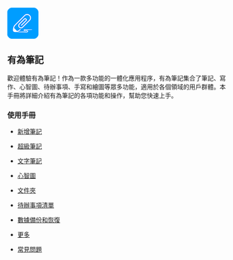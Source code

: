 ![圖標](imgs/icon.png)

有為筆記
------
歡迎體驗有為筆記！作為一款多功能的一體化應用程序，有為筆記集合了筆記、寫作、心智圖、待辦事項、手寫和繪圖等眾多功能，適用於各個領域的用戶群體。本手冊將詳細介紹有為筆記的各項功能和操作，幫助您快速上手。
### 使用手冊

- [新增筆記](new_note.md)

- [超級筆記](super_note/index.md)

- [文字筆記](text_note/index.md)

- [心智圖](mind_mapping/index.md)

- [文件夾](folder/index.md)

- [待辦事項清單](to_do/index.md)

- [數據備份和恢復](data_backup_and_recovery/index.md)

- [更多](more/index.md)

- [常見問題](q_a/index.md)
